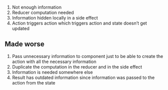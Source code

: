 1. Not enough information
2. Reducer computation needed
3. Information hidden locally in a side effect
4. Action triggers action which triggers action and state doesn’t get updated

## Made worse

1. Pass unnecessary information to component just to be able to create the action with all the necessary information
2. Duplicate the computation in the reducer and in the side effect
3. Information is needed somewhere else
4. Result has outdated information since information was passed to the action from the state
